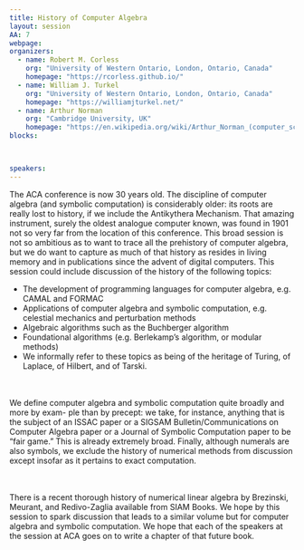 ```yaml
---
title: History of Computer Algebra
layout: session
AA: 7
webpage:  
organizers:
  - name: Robert M. Corless
    org: "University of Western Ontario, London, Ontario, Canada"
    homepage: "https://rcorless.github.io/"
  - name: William J. Turkel
    org: "University of Western Ontario, London, Ontario, Canada"
    homepage: "https://williamjturkel.net/"
  - name: Arthur Norman
    org: "Cambridge University, UK"
    homepage: "https://en.wikipedia.org/wiki/Arthur_Norman_(computer_scientist)"
blocks:
 


speakers: 
---
```


The ACA conference is now 30 years old. The discipline of computer algebra (and
symbolic computation) is considerably older: its roots are really lost to history, if we include
the Antikythera Mechanism. That amazing instrument, surely the oldest analogue computer
known, was found in 1901 not so very far from the location of this conference.
This broad session is not so ambitious as to want to trace all the prehistory of computer
algebra, but we do want to capture as much of that history as resides in living memory and
in publications since the advent of digital computers. This session could include discussion
of the history of the following topics:
* The development of programming languages for computer algebra, e.g. CAMAL and
FORMAC
* Applications of computer algebra and symbolic computation, e.g. celestial mechanics
and perturbation methods
* Algebraic algorithms such as the Buchberger algorithm
* Foundational algorithms (e.g. Berlekamp’s algorithm, or modular methods)
* We informally refer to these topics as being of the heritage of Turing, of Laplace, of
Hilbert, and of Tarski.

<br><br>
We define computer algebra and symbolic computation quite broadly and more by exam-
ple than by precept: we take, for instance, anything that is the subject of an ISSAC paper or
a SIGSAM Bulletin/Communications on Computer Algebra paper or a Journal of Symbolic
Computation paper to be “fair game.” This is already extremely broad. Finally, although
numerals are also symbols, we exclude the history of numerical methods from discussion
except insofar as it pertains to exact computation.

<br><br>
There is a recent thorough history of numerical linear algebra by Brezinski, Meurant,
and Redivo-Zaglia available from SIAM Books. We hope by this session to spark discussion
that leads to a similar volume but for computer algebra and symbolic computation. We
hope that each of the speakers at the session at ACA goes on to write a chapter of that
future book.